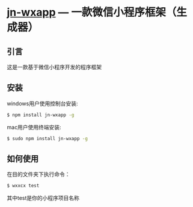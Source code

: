 [jn-wxapp](https://github.com/jnxyx/jn-wxxcx) — 一款微信小程序框架（生成器）
==================================================

引言
--------------------------------------

这是一款基于微信小程序开发的程序框架

安装
--------------------------------------

windows用户使用控制台安装:

```bash
$ npm install jn-wxapp -g
```

mac用户使用终端安装:

```bash
$ sudo npm install jn-wxapp -g
```

如何使用
--------------------------------------

在目的文件夹下执行命令：

```bash
$ wxxcx test
```

其中test是你的小程序项目名称
